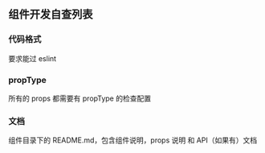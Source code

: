 ## 组件开发自查列表

### 代码格式
要求能过 eslint

### propType
所有的 props 都需要有 propType 的检查配置

### 文档
组件目录下的 README.md，包含组件说明，props 说明 和 API（如果有）文档